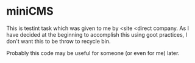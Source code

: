 miniCMS
=======

This is testint task which was given to me by &lt;site &lt;direct company.
As I have decided at the beginning to accomplish this using goot practices, I don't want this to be throw to recycle bin.

Probably this code may be useful for someone (or even for me) later.
